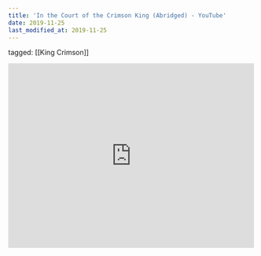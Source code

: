 ```yaml
---
title: 'In the Court of the Crimson King (Abridged) - YouTube'
date: 2019-11-25
last_modified_at: 2019-11-25
---
```

tagged: [[King Crimson]]
<iframe allow="accelerometer; autoplay; clipboard-write; encrypted-media; gyroscope; picture-in-picture" allowfullscreen="" frameborder="0" height="375" id="youtube_iframe" src="https://www.youtube.com/embed/DuQ4WSF6MkQ?feature=oembed&amp;enablejsapi=1&amp;origin=https://safe.txmblr.com&amp;wmode=opaque" width="500"></iframe>